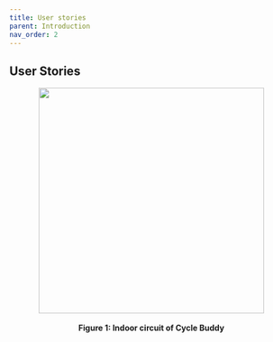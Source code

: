 ```yaml
---
title: User stories
parent: Introduction
nav_order: 2
---
```


## User Stories
<p align="center">
  <img height = 400 src="images/User stories.svg">
  <br><br>    
  <b>Figure 1: Indoor circuit of Cycle Buddy</b>    
</p>
<br><br><br />
